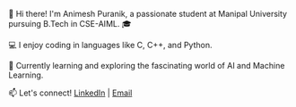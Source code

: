 👋 Hi there! I'm Animesh Puranik, a passionate student at Manipal University pursuing B.Tech in CSE-AIML. 🎓

💻 I enjoy coding in languages like C, C++, and Python. 

🌱 Currently learning and exploring the fascinating world of AI and Machine Learning.

📫 Let's connect! [LinkedIn]((https://www.linkedin.com/in/animesh-puranik-587697306/)) | [Email](mailto:your_email@example.com)
